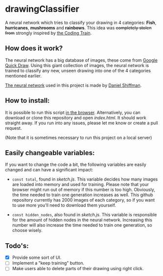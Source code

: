 # drawingClassifier
A neural network which tries to classify your drawing in 4 categories: **Fish**, **hurricanes**, **mushrooms** and **rainbows**. 
This idea was ~~completely stolen from~~ strongly inspired by [the Coding Train](https://www.youtube.com/channel/UCvjgXvBlbQiydffZU7m1_aw).

## How does it work?
The neural network has a big database of images, these come from [Google Quick Draw](https://quickdraw.withgoogle.com/). 
Using this giant collection of images, the neural network is trained to classify any new, unseen drawing into one of the 4 categories mentioned earlier.

[The neural network](https://github.com/CodingTrain/Toy-Neural-Network-JS) used in this project is made by [Daniel Shiffman](https://github.com/shiffman).

## How to install:
It is possible to run this script [in the browser](https://winnie334.github.io/drawingClassifier/). Alternatively, you can
download or clone this repository and open *index.html*. It should work straight away. If you run into any issues, please let me know or create a pull request.

(Note that it is sometimes necessary to run this project on a local server)

## Easily changeable variables:
If you want to change the code a bit, the following variables are easily changed and can have a significant impact:
  * `const total`, found in *sketch.js*. This variable decides how many images are loaded into memory and used for training.
  Please note that your browser might run out of memory if this number is too high. Obviously, the time needed to train one generation increases as well.
  This github repository currently has 2000 images of each category, so if you want to use more you'll need to download them yourself.
  
  * `const hidden_nodes`, also found in *sketch.js*. This variable is responsible for the amount of hidden nodes in the neural network.
  Increasing this number will also increase the time needed to train one generation, so choose wisely.
  
## Todo's:
  - [x] Provide some sort of UI.
  - [ ] Implement a "keep training" button.
  - [ ] Make users able to delete parts of their drawing using right click.
